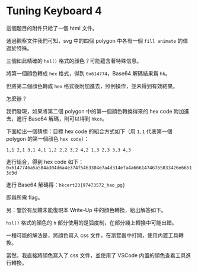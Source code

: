 # Tuning Keyboard 4

這個題目的附件只給了一個 html 文件。

通過觀察文件我們可知，svg 中的四個 polygon 中各有一個 `fill animate` 的值過於特殊。

三個如此精確的 `hsl()` 格式的顔色？可能蘊含著特殊信息。

將第一個顔色轉成 `hex` 格式，得到 `0x614774`，Base64 解碼結果爲 `hk`。

但將第二個顔色轉成 `hex` 格式後附加進去，照例操作，並未得到有效結果。

怎麽辦？

我們發現，如果將第二個 polygon 中的第一個顔色轉換得來的 hex code 附加進去，進行 Base64 解碼，則可以得到 `hkce`。

下面給出一個猜想：目標 hex code 的組合方式如下（用 `1,1` 代表第一個 polygon 的第一個顔色 `hex code`）：

`1,1 2,1 3,1 4,1 1,2 2,2 3,2 4,2 1,3 2,3 3,3 4,3`

進行組合，得到 hex code 如下：`0x6147746a5a584a304d6a4e374f5463304e7a4d314e7a4a66614746765833426e66513d3d`

進行 Base64 解碼得：`hkcert23{97473572_hao_pg}`

即爲所需 flag。


另：鑒於有反饋未能復現本 Write-Up 中的顔色轉換，給出解答如下。

`hsl()` 格式的顔色的 `h` 部分使用的是弧度制，在部分綫上轉換中可能出錯。

一種可能的解法是，將顔色寫入 css 文件，在瀏覽器中打開，使用内置工具轉換。

當然，我直接將顔色寫入了 css 文件，並使用了 VSCode 内置的顔色查看工具進行轉換。